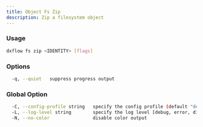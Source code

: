 ```yaml
---
title: Object Fs Zip 
description: Zip a filesystem object
---
```


### Usage

```bash
dxflow fs zip <IDENTITY> [flags]
```

### Options

```bash
  -q, --quiet   suppress progress output
```

### Global Option

```bash
  -C, --config-profile string   specify the config profile (default "default")
  -L, --log-level string        specify the log level [debug, error, disabled] (default "disabled")
  -N, --no-color                disable color output
```


